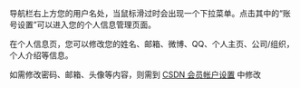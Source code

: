 导航栏右上方您的用户名处，当鼠标滑过时会出现一个下拉菜单。点击其中的“账号设置”可以进入您的个人信息管理页面。

在个人信息页，您可以修改您的姓名、邮箱、微博、QQ、个人主页、公司/组织，个人介绍等信息。

如需修改密码、邮箱、头像等内容，则需到 [CSDN 会员帐户设置](https://passport.csdn.net/account/profile?from=https://code.csdn.net/profile "CSDN会员账号设置") 中修改